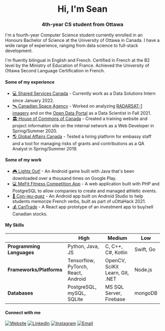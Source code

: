 <h1 align="center">Hi, I'm Sean</h1>

<h3 align="center">4th-year CS student from Ottawa </h3>

I'm a fourth-year Computer Science student currently enrolled in an Honours Bachelor of Science at the University of Ottawa in Canada. I have a wide range of experience, ranging from data science to full-stack development.

I'm fluently bilingual in English and French. Certified in French at the B2 level by the Ministry of Education of France. Achieved the University of Ottawa Second Language Certification in French.

<h4>Some of my experience</h4>

* [💻 Shared Services Canada](https://github.com/ssc-sp) - Currently work as a Data Solutions Intern since January 2022.
* [🛰️ Canadian Space Agency](https://github.com/asc-csa) - Worked on analyzing [RADARSAT-1 imagery](https://github.com/asc-csa/radarsat1-scripts) and on the [Open Data Portal](https://github.com/asc-csa/ckanext-asc-csa) as a Data Scientist in Fall 2021.
* [🏛️ House of Commons of Canada](https://www.ourcommons.ca/en) - Created a training website and project information site on the internal network as a Web Developer in Spring/Summer 2020.
* [🌎 Global Affairs Canada](https://www.international.gc.ca/global-affairs-affaires-mondiales/home-accueil.aspx?lang=eng) - Tested a hiring platform for embassy staff and a tool for managing risks of grants and contributions as a QA Analyst in Spring/Summer 2019.

<h4>Some of my work</h4>

* [🎮 Lights Out!](https://play.google.com/store/apps/details?id=app.game.lightsout) - An Android game built with Java that's been downloaded over a thousand times on Google Play.
* [💻 MeFit Fitness Competition App](https://github.com/Sean-Stilwell/competitionapp) - A web application built with PHP and PostgreSQL to allow companies to create and managed athletic events.
* [🏫 Con-jeu-guez](https://play.google.com/store/apps/details?id=app.example.conjeuguez) - An Android app built on Android Studio to help students memorize French verbs, built as part of uOttaHack 2021.
* [💰 CanTrade](https://github.com/Sean-Stilwell/SEG3525/tree/main/lab8) - A React app prototype of an investment app to buy/sell Canadian stocks.

<h4>My Skills</h4>

|  | High | Medium | Low |
| --------------- | --------------- | --------------- | ------------- |
| **Programming Languages** | Python, Java, JS | C, C++, C#, Kotlin | Swift, Go |
| **Frameworks/Platforms** | Tensorflow, PyTorch, React, Android | OpenCV, SciKit Learn, Git, .NET | Node.js |
| **Databases** | PostgreSQL, mySQL, SQLite | MS SQL Server, Firebase | mongoDB |

<h4>Connect with me</h4>

[![Website](https://img.shields.io/badge/website-8f001a.svg?style=for-the-badge&logo=internetexplorer&logoColor=white)](https://seanstilwell.ca/) [![LinkedIn](https://img.shields.io/badge/linkedin-%230077B5.svg?style=for-the-badge&logo=linkedin&logoColor=white)](https://www.linkedin.com/in/sean-stilwell/) [![Instagram](https://img.shields.io/badge/instagram-ff69b4.svg?style=for-the-badge&logo=instagram&logoColor=white)](https://www.instagram.com/theseanstilwell/) [![Email](https://img.shields.io/badge/email-ea4335.svg?style=for-the-badge&logo=mail.ru&logoColor=white)](mailto:sean@seanstilwell.ca)
